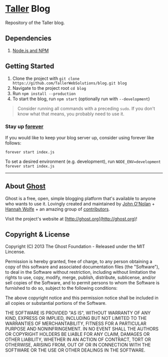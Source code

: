 # [Taller](http://taller.net.br/) Blog

Repository of the Taller blog.

## Dependencies

1. [Node.js and NPM](https://github.com/joyent/node/wiki/Installing-Node.js-via-package-manager)

## Getting Started

1. Clone the project with `git clone https://github.com/TallerWebSolutions/blog.git blog`
2. Navigate to the project root `cd blog`
3. Run `npm install --production`
4. To start the blog, run `npm start` (optionally run with `--development`)

> Consider running all commands with a preceding `sudo`. If you don't know what that means, you probably need to use it.

### Stay up [forever](https://github.com/nodejitsu/forever)

If you would like to keep your blog server up, consider using forever like follows:

`forever start index.js`

To set a desired environment (e.g. development), run `NODE_ENV=development forever start index.js`

------------------------------

## About [Ghost](https://github.com/TryGhost/Ghost)

Ghost is a free, open, simple blogging platform that's available to anyone who wants to use it. Lovingly created and maintained by [John O'Nolan](http://twitter.com/JohnONolan) + [Hannah Wolfe](http://twitter.com/ErisDS) + an amazing group of [contributors](https://github.com/TryGhost/Ghost/contributors).

Visit the project's website at [http://ghost.org](http://ghost.org)!

## Copyright & License

Copyright (C) 2013 The Ghost Foundation - Released under the MIT Lincense.

Permission is hereby granted, free of charge, to any person obtaining a copy of this software and associated documentation files (the "Software"), to deal in the Software without restriction, including without limitation the rights to use, copy, modify, merge, publish, distribute, sublicense, and/or sell copies of the Software, and to permit persons to whom the Software is furnished to do so, subject to the following conditions:

The above copyright notice and this permission notice shall be included in all copies or substantial portions of the Software.

THE SOFTWARE IS PROVIDED "AS IS", WITHOUT WARRANTY OF ANY KIND, EXPRESS OR IMPLIED, INCLUDING BUT NOT LIMITED TO THE WARRANTIES OF MERCHANTABILITY, FITNESS FOR A PARTICULAR PURPOSE AND
NONINFRINGEMENT. IN NO EVENT SHALL THE AUTHORS OR COPYRIGHT HOLDERS BE LIABLE FOR ANY CLAIM, DAMAGES OR OTHER LIABILITY, WHETHER IN AN ACTION OF CONTRACT, TORT OR OTHERWISE, ARISING FROM, OUT OF OR IN CONNECTION WITH THE SOFTWARE OR THE USE OR OTHER DEALINGS IN THE SOFTWARE.